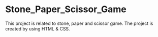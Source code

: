# Stone_Paper_Scissor_Game
This project is related to stone, paper and scissor game.
The project is created by using HTML & CSS.
